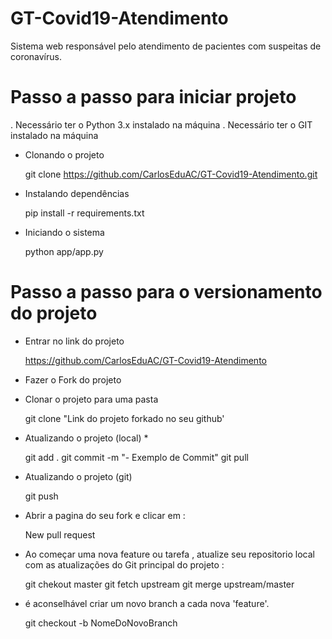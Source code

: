 # GT-Covid19-Atendimento
Sistema web responsável pelo atendimento de pacientes com suspeitas de coronavírus.

# Passo a passo para iniciar projeto
. Necessário ter o Python 3.x instalado na máquina
. Necessário ter o GIT instalado na máquina

- Clonando o projeto

    git clone https://github.com/CarlosEduAC/GT-Covid19-Atendimento.git

- Instalando dependências 

    pip install -r requirements.txt

- Iniciando o sistema

    python app/app.py

# Passo a passo para o versionamento do projeto

- Entrar no link do projeto 
    
    https://github.com/CarlosEduAC/GT-Covid19-Atendimento

- Fazer o Fork do projeto

- Clonar o projeto para uma pasta

    git clone "Link do projeto forkado no seu github'

- Atualizando o projeto (local) *

    git add .
    git commit -m "- Exemplo de Commit"
    git pull

- Atualizando o projeto (git)

    git push

- Abrir a pagina do seu fork e clicar em :
    
    New pull request

- Ao começar uma nova feature ou tarefa , atualize seu repositorio local com as atualizações do Git principal do projeto :

    git chekout master
    git fetch upstream
    git merge upstream/master


* é aconselhável criar um novo branch a cada nova 'feature'.
    
    git checkout -b NomeDoNovoBranch
